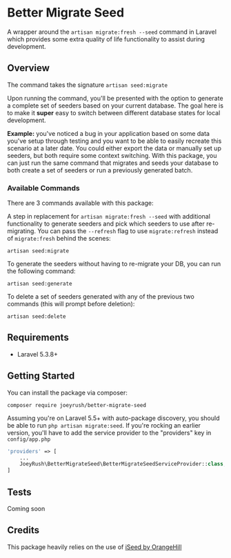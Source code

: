# Better Migrate Seed
A wrapper around the `artisan migrate:fresh --seed` command in Laravel which provides some extra quality of life functionality to assist during development. 

## Overview
The command takes the signature `artisan seed:migrate`

Upon running the command, you'll be presented with the option to generate a complete set of seeders based on your current database. The goal here is to make it **super** easy to switch between different database states for local development.

**Example:** you've noticed a bug in your application based on some data you've setup through testing and you want to be able to easily recreate this scenario at a later date. You could either export the data or manually set up seeders, but both require some context switching. With this package, you can just run the same command that migrates and seeds your database to both create a set of seeders or run a previously generated batch.

### Available Commands
There are 3 commands available with this package:

A step in replacement for `artisan migrate:fresh --seed` with additional functionality to generate seeders and pick which seeders to use after re-migrating. You can pass the `--refresh` flag to use `migrate:refresh` instead of `migrate:fresh` behind the scenes:
```
artisan seed:migrate
```

To generate the seeders without having to re-migrate your DB, you can run the following command:
```
artisan seed:generate
```

To delete a set of seeders generated with any of the previous two commands (this will prompt before deletion):
```
artisan seed:delete
```

## Requirements
- Laravel 5.3.8+

## Getting Started

You can install the package via composer:
```
composer require joeyrush/better-migrate-seed
```

Assuming you're on Laravel 5.5+ with auto-package discovery, you should be able to run `php artisan migrate:seed`. If you're rocking an earlier version, you'll have to add the service provider to the "providers" key in `config/app.php`

```php
'providers' => [
    ...
    JoeyRush\BetterMigrateSeed\BetterMigrateSeedServiceProvider::class,
]
```

## Tests
Coming soon

## Credits
This package heavily relies on the use of [iSeed by OrangeHill](https://github.com/orangehill/iseed)
